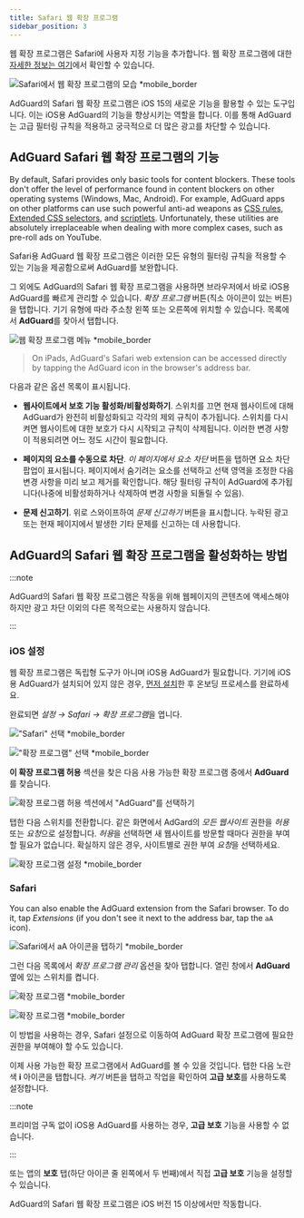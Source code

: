 ```yaml
---
title: Safari 웹 확장 프로그램
sidebar_position: 3
---
```


웹 확장 프로그램은 Safari에 사용자 지정 기능을 추가합니다. 웹 확장 프로그램에 대한 [자세한 정보는 여기](https://developer.apple.com/documentation/safariservices/safari_web_extensions)에서 확인할 수 있습니다.

![Safari에서 웹 확장 프로그램의 모습 *mobile_border](https://cdn.adtidy.org/public/Adguard/kb/iOS/webext/menu_en.png)

AdGuard의 Safari 웹 확장 프로그램은 iOS 15의 새로운 기능을 활용할 수 있는 도구입니다. 이는 iOS용 AdGuard의 기능을 향상시키는 역할을 합니다. 이를 통해 AdGuard는 고급 필터링 규칙을 적용하고 궁극적으로 더 많은 광고를 차단할 수 있습니다.

## AdGuard Safari 웹 확장 프로그램의 기능

By default, Safari provides only basic tools for content blockers. These tools don't offer the level of performance found in content blockers on other operating systems (Windows, Mac, Android). For example, AdGuard apps on other platforms can use such powerful anti-ad weapons as [CSS rules](/general/ad-filtering/create-own-filters#cosmetic-css-rules), [Extended CSS selectors](/general/ad-filtering/create-own-filters#extended-css-selectors), and [scriptlets](/general/ad-filtering/create-own-filters#scriptlets). Unfortunately, these utilities are absolutely irreplaceable when dealing with more complex cases, such as pre-roll ads on YouTube.

Safari용 AdGuard 웹 확장 프로그램은 이러한 모든 유형의 필터링 규칙을 적용할 수 있는 기능을 제공함으로써 AdGuard를 보완합니다.

그 외에도 AdGuard의 Safari 웹 확장 프로그램을 사용하면 브라우저에서 바로 iOS용 AdGuard를 빠르게 관리할 수 있습니다. *확장 프로그램* 버튼(직소 아이콘이 있는 버튼)을 탭합니다. 기기 유형에 따라 주소창 왼쪽 또는 오른쪽에 위치할 수 있습니다. 목록에서 **AdGuard**를 찾아서 탭합니다.

![웹 확장 프로그램 메뉴 *mobile_border](https://cdn.adtidy.org/public/Adguard/kb/iOS/webext/ext_adguard_en.png?1)

> On iPads, AdGuard's Safari web extension can be accessed directly by tapping the AdGuard icon in the browser's address bar.

다음과 같은 옵션 목록이 표시됩니다.

- **웹사이트에서 보호 기능 활성화/비활성화하기**. 스위치를 끄면 현재 웹사이트에 대해 AdGuard가 완전히 비활성화되고 각각의 제외 규칙이 추가됩니다. 스위치를 다시 켜면 웹사이트에 대한 보호가 다시 시작되고 규칙이 삭제됩니다. 이러한 변경 사항이 적용되려면 어느 정도 시간이 필요합니다.

- **페이지의 요소를 수동으로 차단**. *이 페이지에서 요소 차단* 버튼을 탭하면 요소 차단 팝업이 표시됩니다. 페이지에서 숨기려는 요소를 선택하고 선택 영역을 조정한 다음 변경 사항을 미리 보고 제거를 확인합니다. 해당 필터링 규칙이 AdGuard에 추가됩니다(나중에 비활성화하거나 삭제하여 변경 사항을 되돌릴 수 있음).

- **문제 신고하기**. 위로 스와이프하여 *문제 신고하기* 버튼을 표시합니다. 누락된 광고 또는 현재 페이지에서 발생한 기타 문제를 신고하는 데 사용합니다.

## AdGuard의 Safari 웹 확장 프로그램을 활성화하는 방법

:::note

AdGuard의 Safari 웹 확장 프로그램은 작동을 위해 웹페이지의 콘텐츠에 액세스해야 하지만 광고 차단 이외의 다른 목적으로는 사용하지 않습니다.

:::

### iOS 설정

웹 확장 프로그램은 독립형 도구가 아니며 iOS용 AdGuard가 필요합니다. 기기에 iOS용 AdGuard가 설치되어 있지 않은 경우, [먼저 설치](../installation)한 후 온보딩 프로세스를 완료하세요.

완료되면 *설정 → Safari → 확장 프로그램*을 엽니다.

!["Safari" 선택 *mobile_border](https://cdn.adtidy.org/public/Adguard/kb/iOS/webext/settings1_en.png)

!["확장 프로그램" 선택 *mobile_border](https://cdn.adtidy.org/public/Adguard/kb/iOS/webext/settings2_en.png)

**이 확장 프로그램 허용** 섹션을 찾은 다음 사용 가능한 확장 프로그램 중에서 **AdGuard**를 찾습니다.

![확장 프로그램 허용 섹션에서 "AdGuard"를 선택하기](https://cdn.adtidy.org/public/Adguard/kb/iOS/webext/settings3_en.png)

탭한 다음 스위치를 전환합니다. 같은 화면에서 AdGard의 *모든 웹사이트* 권한을 *허용* 또는 *요청*으로 설정합니다. *허용*을 선택하면 새 웹사이트를 방문할 때마다 권한을 부여할 필요가 없습니다. 확실하지 않은 경우, 사이트별로 권한 부여 *요청*을 선택하세요.

![확장 프로그램 설정 *mobile_border](https://cdn.adtidy.org/public/Adguard/kb/iOS/webext/settings4_en.png)

### Safari

You can also enable the AdGuard extension from the Safari browser. To do it, tap *Extensions* (if you don't see it next to the address bar, tap the `aA` icon).

![Safari에서 aA 아이콘을 탭하기 *mobile_border](https://cdn.adtidy.org/public/Adguard/kb/iOS/webext/safari1_en.png)

그런 다음 목록에서 *확장 프로그램 관리* 옵션을 찾아 탭합니다. 열린 창에서 **AdGuard** 옆에 있는 스위치를 켭니다.

![확장 프로그램 *mobile_border](https://cdn.adtidy.org/public/Adguard/kb/iOS/webext/safari2_en.png)

![확장 프로그램 *mobile_border](https://cdn.adtidy.org/public/Adguard/kb/iOS/webext/safari3_en.png)

이 방법을 사용하는 경우, Safari 설정으로 이동하여 AdGuard 확장 프로그램에 필요한 권한을 부여해야 할 수도 있습니다.

이제 사용 가능한 확장 프로그램에서 AdGuard를 볼 수 있을 것입니다. 탭한 다음 노란색 **i** 아이콘을 탭합니다. *켜기* 버튼을 탭하고 작업을 확인하여 **고급 보호**를 사용하도록 설정합니다.

:::note

프리미엄 구독 없이 iOS용 AdGuard를 사용하는 경우, **고급 보호** 기능을 사용할 수 없습니다.

:::

또는 앱의 **보호** 탭(하단 아이콘 줄 왼쪽에서 두 번째)에서 직접 **고급 보호** 기능을 설정할 수 있습니다.

AdGuard의 Safari 웹 확장 프로그램은 iOS 버전 15 이상에서만 작동합니다.
